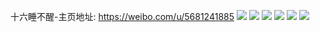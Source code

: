 十六睡不醒-主页地址: https://weibo.com/u/5681241885 
![](https://wx4.sinaimg.cn/mw2000/006ctUxDly1h9jgw17hldj31o0280x6p.jpg) 
![](https://wx4.sinaimg.cn/mw2000/006ctUxDly1h9jgvzwfw4j31o0280b29.jpg) 
![](https://wx4.sinaimg.cn/mw2000/006ctUxDly1h908730ok3j30wi0djtak.jpg) 
![](https://wx4.sinaimg.cn/mw2000/006ctUxDly1h90873xumaj32c0340npd.jpg) 
![](https://wx4.sinaimg.cn/mw2000/006ctUxDly1h9087941dfj32c02xhx6r.jpg) 
![](https://wx4.sinaimg.cn/mw2000/006ctUxDly1h8s1s6hm9ej30u0140454.jpg) 
